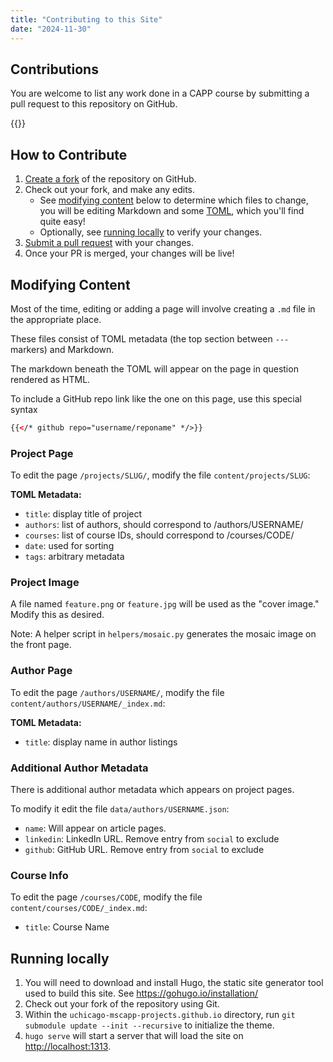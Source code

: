 ```yaml
---
title: "Contributing to this Site"
date: "2024-11-30"
---
```


## Contributions

You are welcome to list any work done in a CAPP course by submitting a pull request to this repository on GitHub.

{{<github repo="uchicago-mscapp-projects/uchicago-mscapp-projects.github.io" >}}

## How to Contribute

1) [Create a fork](https://github.com/uchicago-mscapp-projects/uchicago-mscapp-projects.github.io/fork) of the repository on GitHub.
2) Check out your fork, and make any edits.
    - See [modifying content](#modifying-content) below to determine which files to change, you will be editing Markdown and some [TOML](https://toml.io/en/), which you'll find quite easy!
    - Optionally, see [running locally](#running-locally) to verify your changes.
3) [Submit a pull request](https://github.com/uchicago-mscapp-projects/uchicago-mscapp-projects.github.io/pulls) with your changes.
4) Once your PR is merged, your changes will be live!

## Modifying Content

Most of the time, editing or adding a page will involve creating a `.md` file in the appropriate place.

These files consist of TOML metadata (the top section between `---` markers) and Markdown.

The markdown beneath the TOML will appear on the page in question rendered as HTML.

To include a GitHub repo link like the one on this page, use this special syntax

```html
{{</* github repo="username/reponame" */>}}
```

### Project Page

To edit the page `/projects/SLUG/`, modify the file `content/projects/SLUG`:

**TOML Metadata:**

- `title`: display title of project
- `authors`: list of authors, should correspond to /authors/USERNAME/
- `courses`: list of course IDs, should correspond to /courses/CODE/
- `date`: used for sorting
- `tags`: arbitrary metadata

### Project Image

A file named `feature.png` or `feature.jpg` will be used as the "cover image."  Modify this as desired.

Note: A helper script in `helpers/mosaic.py` generates the mosaic image on the front page.

### Author Page

To edit the page `/authors/USERNAME/`, modify the file `content/authors/USERNAME/_index.md`:

**TOML Metadata:**

- `title`: display name in author listings

### Additional Author Metadata

There is additional author metadata which appears on project pages.

To modify it edit the file `data/authors/USERNAME.json`:

- `name`: Will appear on article pages.
- `linkedin`: LinkedIn URL. Remove entry from `social` to exclude
- `github`: GitHub URL. Remove entry from `social` to exclude

### Course Info

To edit the page `/courses/CODE`, modify the file `content/courses/CODE/_index.md`:

- `title`: Course Name

## Running locally

1. You will need to download and install Hugo, the static site generator tool used to build this site. See <https://gohugo.io/installation/>
2. Check out your fork of the repository using Git.
3. Within the `uchicago-mscapp-projects.github.io` directory, run `git submodule update --init --recursive` to initialize the theme.
4. `hugo serve` will start a server that will load the site on <http://localhost:1313>.

